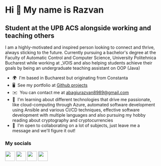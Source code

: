 Hi 👋 My name is Razvan
=======================
Student at the UPB ACS alongside working and teaching others
------------------------------------------------------------
I am a highly-motivated and inspired person looking to connect and thrive, always sticking to the future. Currently pursuing a bachelor's degree at the Faculty of Automatic Control and Computer Science, University Politehnica Bucharest while working at \_VOIS and also helping students achieve their goals by being an undergraduate teaching assistant on OOP (Java)
* 🌍  I'm based in Bucharest but originating from Constanta
* 🖥️  See my portfolio at [Github projects](http://github.com/razvanabagiu89)
* ✉️  You can contact me at [abagiurazvan8989@gmail.com](mailto:abagiurazvan8989@gmail.com)
* 🧠  I'm learning about different technologies that drive me passionate, like cloud-computing through Azure, automated software development using Ansible and various CI/CD techniques, effective software development with multiple languages and also pursuing my hobby reading about cryptography and cryptocurrencies
* 🤝  I'm open to collaborating on a lot of subjects, just leave me a message and we'll figure it out!

### My socials

<p align="left"> <a href="https://www.github.com/razvanabagiu89" target="_blank" rel="noreferrer"><img src="https://raw.githubusercontent.com/danielcranney/readme-generator/main/public/icons/socials/github.svg" width="32" height="32" /></a> <a href="https://www.linkedin.com/in/abagiu-razvan/" target="_blank" rel="noreferrer"><img src="https://raw.githubusercontent.com/danielcranney/readme-generator/main/public/icons/socials/linkedin.svg" width="32" height="32" /></a> <a href="https://www.twitter.com/razvannabagiu" target="_blank" rel="noreferrer"><img src="https://raw.githubusercontent.com/danielcranney/readme-generator/main/public/icons/socials/twitter.svg" width="32" height="32" /></a> <a href="http://www.instagram.com/razvan.abagiu/" target="_blank" rel="noreferrer"><img src="https://raw.githubusercontent.com/danielcranney/readme-generator/main/public/icons/socials/instagram.svg" width="32" height="32" /></a> </p>

